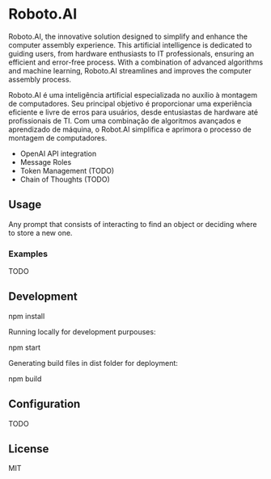 # Roboto.AI

Roboto.AI, the innovative solution designed to simplify and enhance the computer assembly experience. This artificial intelligence is dedicated to guiding users, from hardware enthusiasts to IT professionals, ensuring an efficient and error-free process. With a combination of advanced algorithms and machine learning, Roboto.AI streamlines and improves the computer assembly process.


Roboto.AI é uma inteligência artificial especializada no auxílio à montagem de computadores. Seu principal objetivo é proporcionar uma experiência eficiente e livre de erros para usuários, desde entusiastas de hardware até profissionais de TI. Com uma combinação de algoritmos avançados e aprendizado de máquina, o Robot.AI simplifica e aprimora o processo de montagem de computadores.


- OpenAI API integration
- Message Roles
- Token Management (TODO)
- Chain of Thoughts (TODO)

## Usage

Any prompt that consists of interacting to find an object or deciding where to store a new one. 

### Examples

TODO

## Development

npm install

Running locally for development purpouses:

npm start

Generating build files in dist folder for deployment:

npm build


## Configuration

TODO

## License

MIT